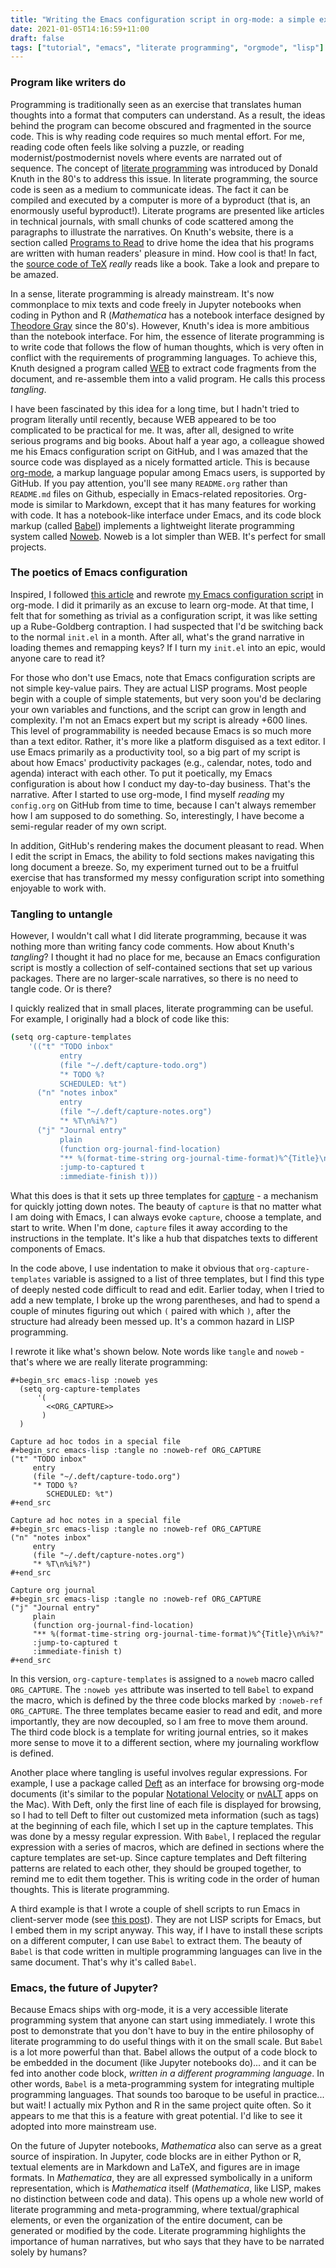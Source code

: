```yaml
---
title: "Writing the Emacs configuration script in org-mode: a simple example of literate programming"
date: 2021-01-05T14:16:59+11:00
draft: false
tags: ["tutorial", "emacs", "literate programming", "orgmode", "lisp"]
---
```

### Program like writers do
Programming is traditionally seen as an exercise that translates human thoughts into a format that computers can understand. As a result, the ideas behind the program can become obscured and fragmented in the source code. This is why reading code requires so much mental effort. For me, reading code often feels like solving a puzzle, or reading modernist/postmodernist novels where events are narrated out of sequence. The concept of [literate programming](https://en.wikipedia.org/wiki/Literate_programming) was introduced by Donald Knuth in the 80's to address this issue. In literate programming, the source code is seen as a medium to communicate ideas. The fact it can be compiled and executed by a computer is more of a byproduct (that is, an enormously useful byproduct!). Literate programs are presented like articles in technical journals, with small chunks of code scattered among the paragraphs to illustrate the narratives.  On Knuth's website, there is a section called [Programs to Read](https://cs.stanford.edu/~knuth/programs.html) to drive home the idea that his programs are written with human readers' pleasure in mind. How cool is that! In fact, the [source code of TeX](https://mirror.aarnet.edu.au/pub/CTAN/systems/knuth/dist/tex/tex.web) *really* reads like a book. Take a look and prepare to be amazed.

In a sense, literate programming is already mainstream. It's now commonplace to mix texts and code freely in Jupyter notebooks when coding in Python and R (_Mathematica_ has a notebook interface designed by [Theodore Gray](http://home.theodoregray.com) since the 80's). However, Knuth's idea is more ambitious than the notebook interface. For him, the essence of literate programming is to write code that follows the flow of human thoughts, which is very often in conflict with the requirements of programming languages. To achieve this, Knuth designed a program called [WEB](https://en.wikipedia.org/wiki/Web_(programming_system)) to extract code fragments from the document, and re-assemble them into a valid program. He calls this process *tangling*.

I have been fascinated by this idea for a long time, but I hadn't tried to program literally until recently, because WEB appeared to be too complicated to be practical for me. It was, after all, designed to write serious programs and big books. About half a year ago, a colleague showed me his Emacs configuration script on GitHub, and I was amazed that the source code was displayed as a nicely formatted article. This is because [org-mode](https://orgmode.org), a markup language popular among Emacs users, is supported by GitHub. If you pay attention, you'll see many `README.org` rather than `README.md` files on Github, especially in Emacs-related repositories. Org-mode is similar to Markdown, except that it has many features for working with code. It has a  notebook-like interface under Emacs, and its code block markup (called [Babel](https://orgmode.org/worg/org-contrib/babel/)) implements a lightweight literate programming system called [Noweb](https://www.cs.tufts.edu/~nr/noweb/). Noweb is a lot simpler than WEB. It's perfect for small projects.

### The poetics of Emacs configuration

Inspired, I followed [this article](https://blog.thomasheartman.com/posts/configuring-emacs-with-org-mode-and-literate-programming) and rewrote [my Emacs configuration script](https://github.com/hsinhaoyu/.emacs.d) in org-mode. I did it primarily as an excuse to learn org-mode. At that time, I felt that for something as trivial as a configuration script, it was like setting up a Rube-Goldberg contraption. I had suspected that I'd be switching back to the normal `init.el` in a month. After all, what's the grand narrative in loading themes and remapping keys? If I turn my `init.el` into an epic, would anyone care to read it? 

For those who don't use Emacs, note that Emacs configuration scripts are not simple key-value pairs. They are actual LISP programs. Most people begin with a couple of simple statements, but very soon you'd be declaring your own variables and functions, and the script can grow in length and complexity. I'm not an Emacs expert but my script is already +600 lines. This level of programmability is needed because Emacs is so much more than a text editor. Rather, it's more like a platform disguised as a text editor. I use Emacs primarily as a productivity tool, so a big part of my script is about how Emacs' productivity packages (e.g., calendar, notes, todo and agenda) interact with each other. To put it poetically, my Emacs configuration is about how I conduct my day-to-day business. That's the narrative. After I started to use org-mode, I find myself _reading_ my `config.org` on GitHub from time to time, because I can't always remember how I am supposed to do something. So, interestingly, I have become a semi-regular reader of my own script.

In addition, GitHub's rendering makes the document pleasant to read. When I edit the script in Emacs, the ability to fold sections makes navigating this long document a breeze. So, my experiment turned out to be a fruitful exercise that has transformed my messy configuration script into something enjoyable to work with.

### Tangling to untangle

However, I wouldn't call what I did literate programming, because it was nothing more than writing fancy code comments. How about Knuth's _tangling_? I thought it had no place for me, because an Emacs configuration script is mostly a collection of self-contained sections that set up various packages. There are no larger-scale narratives, so there is no need to tangle code. Or is there?

I quickly realized that in small places, literate programming can be useful. For example, I originally had a block of code like this:

```sh
(setq org-capture-templates
	'(("t" "TODO inbox"
           entry
           (file "~/.deft/capture-todo.org")
           "* TODO %?
		   SCHEDULED: %t")
      ("n" "notes inbox"
           entry
           (file "~/.deft/capture-notes.org")
		   "* %T\n%i%?")
	  ("j" "Journal entry"
           plain
           (function org-journal-find-location)
           "** %(format-time-string org-journal-time-format)%^{Title}\n%i%?"
           :jump-to-captured t
           :immediate-finish t)))
```

What this does is that it sets up three templates for [capture](https://orgmode.org/manual/Capture.html) - a mechanism for quickly jotting down notes. The beauty of `capture` is that no matter what I am doing with Emacs, I can always evoke `capture`, choose a template, and start to write. When I'm done, `capture` files it away according to the instructions in the template. It's like a hub that dispatches texts to different components of Emacs.

In the code above, I use indentation to make it obvious that `org-capture-templates` variable is assigned to a list of three templates, but I find this type of deeply nested code difficult to read and edit. Earlier today, when I tried to add a new template, I broke up the wrong parentheses, and had to spend a couple of minutes figuring out which `(` paired with which `)`, after the structure had already been messed up. It's a common hazard in LISP programming.

I rewrote it like what's shown below. Note words like `tangle` and `noweb` - that's where we are really literate programming:
```
#+begin_src emacs-lisp :noweb yes
  (setq org-capture-templates
      '(
        <<ORG_CAPTURE>>
       )
  )

Capture ad hoc todos in a special file
#+begin_src emacs-lisp :tangle no :noweb-ref ORG_CAPTURE
("t" "TODO inbox"
     entry
     (file "~/.deft/capture-todo.org")
     "* TODO %?
        SCHEDULED: %t")
#+end_src

Capture ad hoc notes in a special file
#+begin_src emacs-lisp :tangle no :noweb-ref ORG_CAPTURE
("n" "notes inbox"
     entry
     (file "~/.deft/capture-notes.org")
     "* %T\n%i%?")
#+end_src

Capture org journal
#+begin_src emacs-lisp :tangle no :noweb-ref ORG_CAPTURE
("j" "Journal entry"
     plain
     (function org-journal-find-location)
     "** %(format-time-string org-journal-time-format)%^{Title}\n%i%?"
     :jump-to-captured t
     :immediate-finish t)
#+end_src
```
In this version, `org-capture-templates` is assigned to a `noweb` macro called `ORG_CAPTURE`. The `:noweb yes` attribute was inserted to tell `Babel` to expand the macro, which is defined by the three code blocks marked by `:noweb-ref ORG_CAPTURE`. The three templates became easier to read and edit, and more importantly, they are now decoupled, so I am free to move them around. The third code block is a template for writing journal entries, so it makes more sense to move it to a different section, where my journaling workflow is defined.

Another place where tangling is useful involves regular expressions. For example, I use a package called [Deft](https://github.com/jrblevin/deft) as an interface for browsing org-mode documents (it's similar to the popular [Notational Velocity](https://notational.net) or [nvALT](https://brettterpstra.com/projects/nvalt/) apps on the Mac). With Deft, only the first line of each file is displayed for browsing, so I had to tell Deft to filter out customized meta information (such as tags) at the beginning of each file, which I set up in the capture templates. This was done by a messy regular expression. With `Babel`, I replaced the regular expression with a series of macros, which are defined in sections where the capture templates are set-up. Since capture templates and Deft filtering patterns are related to each other, they should be grouped together, to remind me to edit them together. This is writing code in the order of human thoughts. This is literate programming.

A third example is that I wrote a couple of shell scripts to run Emacs in client-server mode (see [this post](https://www.hhyu.org/posts/emacs_clientserver/)). They are not LISP scripts for Emacs, but I embed them in my script anyway. This way, if I have to install these scripts on a different computer, I can use `Babel` to extract them. The beauty of `Babel` is that code written in multiple programming languages can live in the same document. That's why it's called `Babel`.

### Emacs, the future of Jupyter?
Because Emacs ships with org-mode, it is a very accessible literate programming system that anyone can start using immediately. I wrote this post to demonstrate that you don't have to buy in the entire philosophy of literate programming to do useful things with it on the small scale. But `Babel` is a lot more powerful than that. Babel allows the output of a code block to be embedded in the document (like Jupyter notebooks do)... and it can be fed into another code block, _written in a different programming language_. In other words, `Babel` is a meta-programming system for integrating multiple programming languages. That sounds too baroque to be useful in practice... but wait! I actually mix Python and R in the same project quite often. So it appears to me that this is a feature with great potential. I'd like to see it adopted into more mainstream use.

On the future of Jupyter notebooks, _Mathematica_ also can serve as a great source of inspiration. In Jupyter, code blocks are in either Python or R, textual elements are in Markdown and LaTeX, and figures are in image formats. In _Mathematica_, they are all expressed symbolically in a uniform representation, which is _Mathematica_ itself (_Mathematica_, like LISP, makes no distinction between code and data). This opens up a whole new world of literate programming and meta-programming, where textual/graphical elements, or even the organization of the entire document, can be generated or modified by the code. Literate programming highlights the importance of human narratives, but who says that they have to be narrated solely by humans? 

